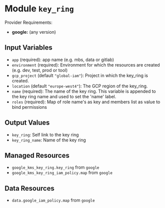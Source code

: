 
# Module `key_ring`

Provider Requirements:
* **google:** (any version)

## Input Variables
* `app` (required): app name (e.g. mbs, data or gitlab)
* `environment` (required): Environment for which the resources are created (e.g. dev, test, prod or tool)
* `gcp_project` (default `"global-iam"`): Project in which the key_ring is created.
* `location` (default `"europe-west4"`): The GCP region of the key_ring.
* `name` (required): The name of the key ring. This variable is appended to the key ring name and used to set the 'name' label.
* `roles` (required): Map of role name's as key and members list as value to bind permissions

## Output Values
* `key_ring`: Self link to the key ring
* `key_ring_name`: Name of the key ring

## Managed Resources
* `google_kms_key_ring.key_ring` from `google`
* `google_kms_key_ring_iam_policy.map` from `google`

## Data Resources
* `data.google_iam_policy.map` from `google`

